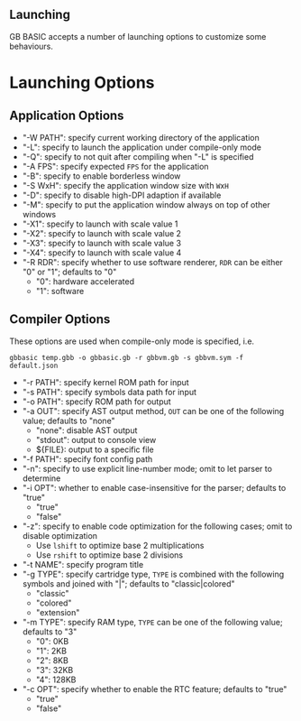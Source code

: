 ## Launching

GB BASIC accepts a number of launching options to customize some behaviours.

# Launching Options

## Application Options

* "-W PATH": specify current working directory of the application
* "-L": specify to launch the application under compile-only mode
* "-Q": specify to not quit after compiling when "-L" is specified
* "-A FPS": specify expected `FPS` for the application
* "-B": specify to enable borderless window
* "-S WxH": specify the application window size with `W`x`H`
* "-D": specify to disable high-DPI adaption if available
* "-M": specify to put the application window always on top of other windows
* "-X1": specify to launch with scale value 1
* "-X2": specify to launch with scale value 2
* "-X3": specify to launch with scale value 3
* "-X4": specify to launch with scale value 4
* "-R RDR": specify whether to use software renderer, `RDR` can be either "0" or "1"; defaults to "0"
  * "0": hardware accelerated
  * "1": software

## Compiler Options

These options are used when compile-only mode is specified, i.e.

```shell
gbbasic temp.gbb -o gbbasic.gb -r gbbvm.gb -s gbbvm.sym -f default.json
```

* "-r PATH": specify kernel ROM path for input
* "-s PATH": specify symbols data path for input
* "-o PATH": specify ROM path for output
* "-a OUT": specify AST output method, `OUT` can be one of the following value; defaults to "none"
  * "none": disable AST output
  * "stdout": output to console view
  * ${FILE}: output to a specific file
* "-f PATH": specify font config path
* "-n": specify to use explicit line-number mode; omit to let parser to determine
* "-i OPT": whether to enable case-insensitive for the parser; defaults to "true"
  * "true"
  * "false"
* "-z": specify to enable code optimization for the following cases; omit to disable optimization
  * Use `lshift` to optimize base 2 multiplications
  * Use `rshift` to optimize base 2 divisions
* "-t NAME": specify program title
* "-g TYPE": specify cartridge type, `TYPE` is combined with the following symbols and joined with "|"; defaults to "classic|colored"
  * "classic"
  * "colored"
  * "extension"
* "-m TYPE": specify RAM type, `TYPE` can be one of the following value; defaults to "3"
  * "0": 0KB
  * "1": 2KB
  * "2": 8KB
  * "3": 32KB
  * "4": 128KB
* "-c OPT": specify whether to enable the RTC feature; defaults to "true"
  * "true"
  * "false"
